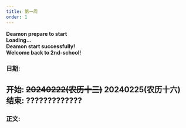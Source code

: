 ```yaml
---
title: 第一周
order: 1
---
```


**Deamon prepare to start**   
**Loading...**  
**Deamon start successfully!**  
**Welcome back to 2nd-school!**  
### 日期:    
**开始: ~~20240222(农历十三)~~ 20240225(农历十六)**  
**结束: ?????????????**  
---
### 正文: